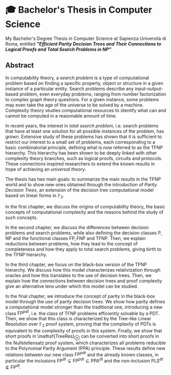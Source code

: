 # 🎓 Bachelor's Thesis in Computer Science

My Bachelor's Degree Thesis in Computer Science at Sapienza Università di Roma, entitled ___"Efficient Parity Decision Trees and Their Connections to Logical Proofs and Total Search Problems in NP"___.

## Abstract
In computability theory, a _search problem_ is a type of computational problem based on finding a specific property, object or structure in a given instance of a particular entity. Search problems describe any input-output-based problem, even everyday problems, ranging from number factorization to complex graph theory questions. For a given instance, some problems may even take the age of the universe to be solved by a machine. Complexity theory studies computational resources to identify what can and cannot be computed in a reasonable amount of time.

In recent years, the interest in _total search problem_, i.e. search problems that have at least one solution for all possible instances of the problem, has grown. Extensive study of these problems has shown that it is sufficient to restrict our interest to a small set of problems, each corresponding to a basic combinatorial principle, defining what is now referred to as the $\mathsf{TFNP}$ hierarchy. This hierarchy has been shown to be deeply linked with other complexity theory branches, such as logical proofs, circuits and protocols. These connections inspired researchers to extend the known results in hope of achieving an _universal theory_.

The thesis has two main goals: to summarize the main results in the $\mathsf{TFNP}$ world and to show new ones obtained through the introduction of _Parity Decision Trees_, an extension of the decision tree computational model based on linear forms in $\mathbb{F}_2$.

In the first chapter, we discuss the origins of computability theory, the basic concepts of computational complexity and the reasons behind the study of such concepts.

In the second chapter, we discuss the differences between decision problems and search problems, while also defining the decision classes $\mathsf{P}, \mathsf{NP}$ and the functional classes $\mathsf{FP}, \mathsf{FNP}$ and $\mathsf{TFNP}$. Then, we explain reductions between problems, how they lead to the concept of completeness and how they apply to total search problems, giving birth to the $\mathsf{TFNP}$ hierarchy.

In the third chapter, we focus on the black-box version of the $\mathsf{TFNP}$ hierarchy. We discuss how this model characterizes relativization through oracles and how this translates to the use of decision trees. Then, we explain how the connections between decision trees and proof complexity give an alternative lens under which this model can be studied.

In the final chapter, we introduce the concept of parity in the black-box model through the use of parity decision trees. We show how parity defines a computational model stronger than the traditional one, introducing a new class $\mathsf{FP}^{pdt}$, i.e. the class of $\mathsf{TFNP}$ problems efficiently solvable by a PDT. Then, we show that this class is characterized by the Tree-like Linear Resolution over $\mathbb{F}_2$ proof system, proving that the complexity of PDTs is equivalent to the complexity of proofs in this system. Finally, we show that short proofs in \mathsf{TreeRes}$_\oplus$ can be converted into short proofs in the Nullstellensatz proof system, which characterizes all problems reducible to the Polynomial Parity Argument (PPA) principle. These results define new relations between our new class $\mathsf{FP}^{pdt}$ and the already known classes, in particular the inclusions $\mathsf{FP}^{dt} \subsetneq \mathsf{FP}^{pdt} \subseteq \mathsf{PPA}^{dt}$ and the non-inclusion $\mathsf{PLS}^{dt} \not\subseteq \mathsf{FP}^{dt}$.